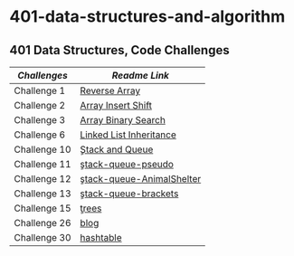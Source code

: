 # 401-data-structures-and-algorithm

## 401 Data Structures, Code Challenges

|     *Challenges*      |                  *Readme Link*                                           |
|-----------------------|--------------------------------------------------------------------------|
|    Challenge 1        |[Reverse Array](challenges/reverseArray/reverseArr.md)                    |
|    Challenge 2        |[Array Insert Shift](challenges/array-insert-shift/array-insert-shift.md) |
|    Challenge 3        |[Array Binary Search](array-binary-search/array-binary-search.md)         |
|    Challenge 6        |[Linked List Inheritance](challenges/linkedList/README.md)                |
|    Challenge 10       |[ٍStack and Queue](challenges/stack-and-queue/README.md)                   |
|    Challenge 11       |[ٍstack-queue-pseudo](challenges/stack-and-queue/README.md)                   |
|    Challenge 12       |[ٍstack-queue-AnimalShelter](challenges/stack-and-queue/README.md)                   |
|    Challenge 13       |[ٍstack-queue-brackets](challenges/stack-and-queue/README.md)                   |
|    Challenge 15       |[ٍtrees](challenges/trees/README.md)                   |
|    Challenge 26       |[blog](challenges/BLOG/README.md)                   |
|    Challenge 30       |[hashtable](challenges/hashtable/README.md)                   |
